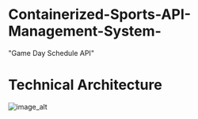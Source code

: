 # Containerized-Sports-API-Management-System-
"Game Day Schedule API"

# Technical Architecture

![image_alt]()
